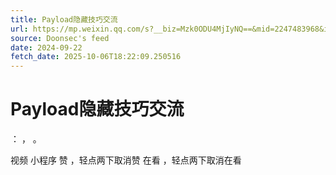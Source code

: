 ```yaml
---
title: Payload隐藏技巧交流
url: https://mp.weixin.qq.com/s?__biz=Mzk0ODU4MjIyNQ==&mid=2247483968&idx=1&sn=831b5a642fcdba6626e9608328e123a9
source: Doonsec's feed
date: 2024-09-22
fetch_date: 2025-10-06T18:22:09.250516
---
```


# Payload隐藏技巧交流

：
，
。

视频
小程序
赞
，轻点两下取消赞
在看
，轻点两下取消在看
